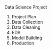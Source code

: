 Data Science Project
1. Project Plan
2. Data Collection
3. Data Cleaning
4. EDA
5. Model Building
6. Production
